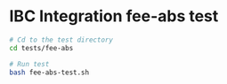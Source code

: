 # IBC Integration fee-abs test

```bash
# Cd to the test directory
cd tests/fee-abs

# Run test
bash fee-abs-test.sh
```
